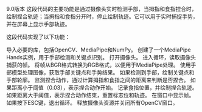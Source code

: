 
9.0版本
这段代码的主要功能是通过摄像头实时检测手部，当拇指和食指捏合时，绘制捏合轨迹；当拇指和食指分开时，停止绘制轨迹。它可以用于实时捕捉手势，并在屏幕上显示手部轨迹。

 这段代码实现了以下功能：

 导入必要的库，包括OpenCV、MediaPipe和NumPy。
 创建了一个MediaPipe Hands实例，用于手部检测和关键点识别。
 打开摄像头。
 进入循环，读取摄像头捕获的帧。
 将帧从BGR格式转换为RGB格式，以便用于MediaPipe处理。
 使用手部模型处理图像，获取手部关键点和手势结果。
 如果检测到手部，绘制关键点和手部轮廓。
 监测捏合动作，通过计算拇指和食指之间的距离来判断是否捏合。
 如果距离小于阈值（0.03），表示捏合动作开始。
 记录食指位置，并绘制捏合轨迹。
 如果距离大于阈值，表示捏合动作结束，重置标志位和轨迹。
 在窗口中显示帧。
 如果按下ESC键，退出循环。
 释放摄像头资源并关闭所有OpenCV窗口。
